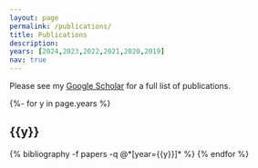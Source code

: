 ```yaml
---
layout: page
permalink: /publications/
title: Publications
description:
years: [2024,2023,2022,2021,2020,2019]
nav: true
---
```


Please see my [Google Scholar](https://scholar.google.com/citations?user=GuKEDfixZqsC&hl=en) for a full list of publications.

<!-- _pages/publications.md -->
<div class="publications">

{%- for y in page.years %}
  <h2 class="year">{{y}}</h2>
  {% bibliography -f papers -q @*[year={{y}}]* %}
{% endfor %}

</div>

